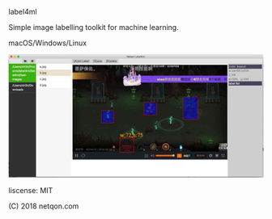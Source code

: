 label4ml

Simple image labelling toolkit for machine learning.

macOS/Windows/Linux

![](scrash/a.jpg)

liscense: MIT

(C) 2018 netqon.com